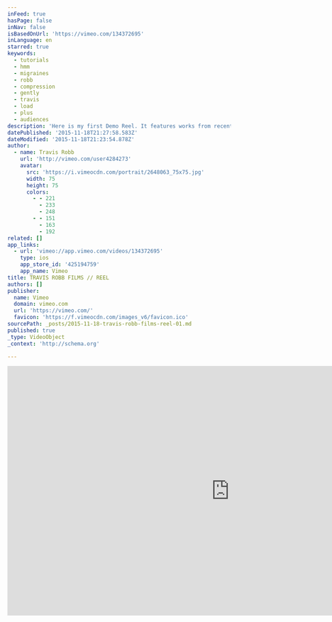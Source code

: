 ```yaml
---
inFeed: true
hasPage: false
inNav: false
isBasedOnUrl: 'https://vimeo.com/134372695'
inLanguage: en
starred: true
keywords:
  - tutorials
  - hmm
  - migraines
  - robb
  - compression
  - gently
  - travis
  - load
  - plus
  - audiences
description: 'Here is my first Demo Reel. It features works from recent commercial, film, web and film projects. I love filmmaking and to create a short form reel that shows what I have been up to is a ton of fun!! Enjoy, shoot me some feedback or even book me on a gig! I love it all!! TR'
datePublished: '2015-11-18T21:27:58.583Z'
dateModified: '2015-11-18T21:23:54.878Z'
author:
  - name: Travis Robb
    url: 'http://vimeo.com/user4284273'
    avatar:
      src: 'https://i.vimeocdn.com/portrait/2648063_75x75.jpg'
      width: 75
      height: 75
      colors:
        - - 221
          - 233
          - 248
        - - 151
          - 163
          - 192
related: []
app_links:
  - url: 'vimeo://app.vimeo.com/videos/134372695'
    type: ios
    app_store_id: '425194759'
    app_name: Vimeo
title: TRAVIS ROBB FILMS // REEL
authors: []
publisher:
  name: Vimeo
  domain: vimeo.com
  url: 'https://vimeo.com/'
  favicon: 'https://f.vimeocdn.com/images_v6/favicon.ico'
sourcePath: _posts/2015-11-18-travis-robb-films-reel-01.md
published: true
_type: VideoObject
_context: 'http://schema.org'

---
```

<iframe src="https://cdn.embedly.com/widgets/media.html?src=https%3A%2F%2Fplayer.vimeo.com%2Fvideo%2F134372695&amp;url=https%3A%2F%2Fvimeo.com%2F134372695&amp;image=http%3A%2F%2Fi.vimeocdn.com%2Fvideo%2F527845007_1280.jpg&amp;key=b7d04c9b404c499eba89ee7072e1c4f7&amp;type=text%2Fhtml&amp;schema=vimeo" width="1000" height="563" scrolling="no" frameborder="0" allowfullscreen="allowfullscreen" style=""></iframe>
